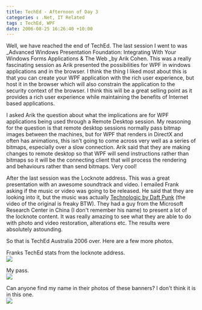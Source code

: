 ```yaml
---
title: TechEd - Afternoon of Day 3
categories : .Net, IT Related
tags : TechEd, WPF
date: 2006-08-25 16:26:40 +10:00
---
```


Well, we have reached the end of TechEd. The last session I went to was _Advanced Windows Presentation Foundation: Integrating With Your Windows Forms Applications &amp; The Web _by Arik Cohen. This was a really fascinating session as Arik presented the possibilities for WPF in windows applications and in the browser. I think the thing I liked most about this is that you can create your WPF application with the rich user experience, but host it in the browser which will also constrain the application to the security context of the browser. I think this will be a great selling point as it provides a rich user experience while maintaining the benefits of Internet based applications.

I asked Arik the question about what the implications are for WPF applications being used through a Remote Desktop session. My reasoning for the question is that remote desktop sessions normally pass bitmap images between the machines, but for WPF that renders in DirectX and often has animations, this isn't going to come across very well as a series of bitmaps, especially over a slow connection. Arik said that they are making changes to remote desktop so that WPF will send instructions rather than bitmaps so it will be the connecting client that will process the rendering and behaviours rather than send bitmaps. Very cool!

<!--more-->

After the last session was the Locknote address. This was a great presentation with an awesome soundtrack and video. I emailed Frank asking if the music or video was going to be released. He said that they are looking into it, but the music was actually [Technologic by Daft Punk][0] (the video of the original is freaky BTW). They had a guy from the Microsoft Research Center in China (I don't remember his name) to present a lot of the locknote content. It was really amazing to see what they are able to do with photo and video restoration, alterations etc. The results were absolutely astounding.

So that is TechEd Australia 2006 over. Here are a few more photos.

Franks TechEd stats from the locknote address.  
![][1]

My pass.     
![][2]

Can anyone find my name in their photos of these banners? I don't think it is in this one.    
![][3]

[0]: http://www.youtube.com/watch?v=fx5Jlap6uZY
[1]: /files/WindowsLiveWriter/TechEdAfternoonofDay3_CBAB/20060825-161644_2.jpg
[2]: /files/WindowsLiveWriter/TechEdAfternoonofDay3_CBAB/20060826-094900_2.jpg
[3]: /files/WindowsLiveWriter/TechEdAfternoonofDay3_CBAB/20060825-152308_2.jpg